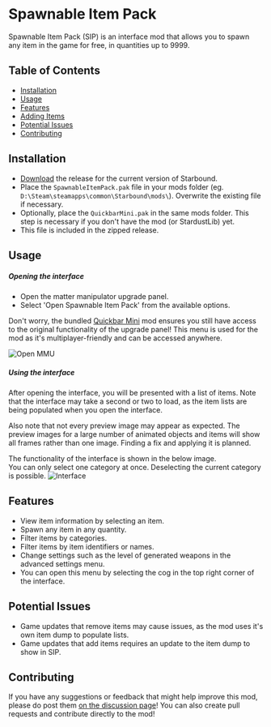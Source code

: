 # Spawnable Item Pack
Spawnable Item Pack (SIP) is an interface mod that allows you to spawn any item in the game for free, in quantities up to 9999.

## Table of Contents
- [Installation](#installation)
- [Usage](#usage)
- [Features](#features)
- [Adding Items](https://github.com/Silverfeelin/Starbound-SpawnableItemPack/wiki/Adding-Items)
- [Potential Issues](#potential-issues)
- [Contributing](#contributing)

## Installation
* [Download](https://github.com/Silverfeelin/SpawnableItemPack/releases) the release for the current version of Starbound.
* Place the `SpawnableItemPack.pak` file in your mods folder (eg. `D:\Steam\steamapps\common\Starbound\mods\`). Overwrite the existing file if necessary.
* Optionally, place the `QuickbarMini.pak` in the same mods folder. This step is necessary if you don't have the mod (or StardustLib) yet.
 * This file is included in the zipped release.

## Usage
##### Opening the interface
* Open the matter manipulator upgrade panel.
* Select 'Open Spawnable Item Pack' from the available options.

Don't worry, the bundled [Quickbar Mini][qbm] mod ensures you still have access to the original functionality of the upgrade panel! This menu is used for the mod as it's multiplayer-friendly and can be accessed anywhere.

![Open MMU](https://raw.githubusercontent.com/Silverfeelin/SpawnableItemPack/master/readme/openInterface.png "Open the matter manipulator upgrade panel")

##### Using the interface
After opening the interface, you will be presented with a list of items. Note that the interface may take a second or two to load, as the item lists are being populated when you open the interface.

Also note that not every preview image may appear as expected. The preview images for a large number of animated objects and items will show all frames rather than one image. Finding a fix and applying it is planned.

The functionality of the interface is shown in the below image.  
You can only select one category at once. Deselecting the current category is possible.
![Interface](https://raw.githubusercontent.com/Silverfeelin/SpawnableItemPack/master/readme/sip.png "Interface")

## Features
* View item information by selecting an item.
* Spawn any item in any quantity.
* Filter items by categories.
* Filter items by item identifiers or names.
* Change settings such as the level of generated weapons in the advanced settings menu.
 * You can open this menu by selecting the cog in the top right corner of the interface.

## Potential Issues
* Game updates that remove items may cause issues, as the mod uses it's own item dump to populate lists.
* Game updates that add items requires an update to the item dump to show in SIP.

## Contributing
If you have any suggestions or feedback that might help improve this mod, please do post them [on the discussion page](http://community.playstarbound.com/resources/spawnable-item-pack-spawn-all-items-for-free.515/)!
You can also create pull requests and contribute directly to the mod!

[qbm]:(https://github.com/Silverfeelin/Starbound-Quickbar-Mini)
[qbmRelease]:(https://github.com/Silverfeelin/Starbound-Quickbar-Mini/releases)
